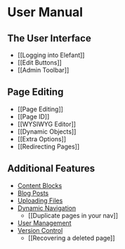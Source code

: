 # User Manual

## The User Interface

* [[Logging into Elefant]]
* [[Edit Buttons]]
* [[Admin Toolbar]]

## Page Editing

* [[Page Editing]]
* [[Page ID]]
* [[WYSIWYG Editor]]
* [[Dynamic Objects]]
* [[Extra Options]]
* [[Redirecting Pages]]

## Additional Features

* [Content Blocks](/wiki/Blocks)
* [Blog Posts](/wiki/Blog)
* [Uploading Files](/wiki/Files)
* [Dynamic Navigation](/wiki/Navigation)
  * [[Duplicate pages in your nav]]
* [User Management](/wiki/Users)
* [Version Control](/wiki/Versions)
  * [[Recovering a deleted page]]
